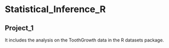 # Statistical_Inference_R 

## Project_1  
 It includes the analysis on the ToothGrowth data in the R datasets package. 

